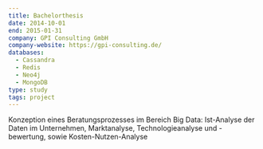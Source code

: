 ```yaml
---
title: Bachelorthesis
date: 2014-10-01
end: 2015-01-31
company: GPI Consulting GmbH
company-website: https://gpi-consulting.de/
databases:
  - Cassandra
  - Redis
  - Neo4j
  - MongoDB
type: study
tags: project
---
```


Konzeption eines Beratungsprozesses im Bereich Big Data: Ist-Analyse der Daten im Unternehmen, Marktanalyse, Technologieanalyse und - bewertung, sowie Kosten-Nutzen-Analyse
